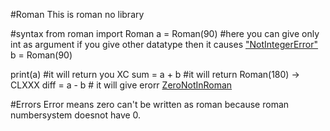 #Roman 
This is roman no library

#syntax
from roman import Roman
a = Roman(90) #here you can give only int as argument if you give other datatype then it causes <a href="NotIntegerError">"NotIntegerError"</a>
b = Roman(90)

print(a) #it will return you XC
sum = a + b #it will return Roman(180) -> CLXXX
diff = a - b # it will give erorr <a href="#ZeroNotInRoman">ZeroNotInRoman<a> 

#Errors
<a name="ZeroNotInRoman"> Error means zero can't be written as roman because roman numbersystem doesnot have 0. </a>
